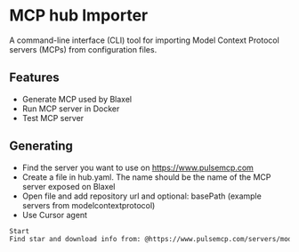# MCP hub Importer

A command-line interface (CLI) tool for importing Model Context Protocol servers (MCPs) from configuration files.

## Features

- Generate MCP used by Blaxel
- Run  MCP server in Docker
- Test MCP server

## Generating
- Find the server you want to use on https://www.pulsemcp.com
- Create a file in hub.yaml. The name should be the name of the MCP server exposed on Blaxel
- Open file and add repository url and optional: basePath (example servers from modelcontextprotocol)
- Use Cursor agent
```bash
Start
Find star and download info from: @https://www.pulsemcp.com/servers/modelcontextprotocol-puppeteer
```
